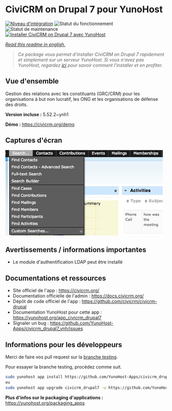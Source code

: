 <!--
N.B.: This README was automatically generated by https://github.com/YunoHost/apps/tree/master/tools/README-generator
It shall NOT be edited by hand.
-->

# CiviCRM on Drupal 7 pour YunoHost

[![Niveau d'intégration](https://dash.yunohost.org/integration/civicrm_drupal7.svg)](https://dash.yunohost.org/appci/app/civicrm_drupal7) ![Statut du fonctionnement](https://ci-apps.yunohost.org/ci/badges/civicrm_drupal7.status.svg) ![Statut de maintenance](https://ci-apps.yunohost.org/ci/badges/civicrm_drupal7.maintain.svg)  
[![Installer CiviCRM on Drupal 7 avec YunoHost](https://install-app.yunohost.org/install-with-yunohost.svg)](https://install-app.yunohost.org/?app=civicrm_drupal7)

*[Read this readme in english.](./README.md)*

> *Ce package vous permet d'installer CiviCRM on Drupal 7 rapidement et simplement sur un serveur YunoHost.
Si vous n'avez pas YunoHost, regardez [ici](https://yunohost.org/#/install) pour savoir comment l'installer et en profiter.*

## Vue d'ensemble

Gestion des relations avec les constituants (GRC/CRM) pour les organisations à but non lucratif, les ONG et les organisations de défense des droits.


**Version incluse :** 5.52.2~ynh1


**Démo :** https://civicrm.org/demo

## Captures d'écran

![Capture d'écran de CiviCRM on Drupal 7](./doc/screenshots/screenshot.png)

## Avertissements / informations importantes

* Le module d'authentification LDAP peut être installé

## Documentations et ressources

* Site officiel de l'app : <https://civicrm.org/>
* Documentation officielle de l'admin : <https://docs.civicrm.org/>
* Dépôt de code officiel de l'app : <https://github.com/civicrm/civicrm-drupal>
* Documentation YunoHost pour cette app : <https://yunohost.org/app_civicrm_drupal7>
* Signaler un bug : <https://github.com/YunoHost-Apps/civicrm_drupal7_ynh/issues>

## Informations pour les développeurs

Merci de faire vos pull request sur la [branche testing](https://github.com/YunoHost-Apps/civicrm_drupal7_ynh/tree/testing).

Pour essayer la branche testing, procédez comme suit.

``` bash
sudo yunohost app install https://github.com/YunoHost-Apps/civicrm_drupal7_ynh/tree/testing --debug
ou
sudo yunohost app upgrade civicrm_drupal7 -u https://github.com/YunoHost-Apps/civicrm_drupal7_ynh/tree/testing --debug
```

**Plus d'infos sur le packaging d'applications :** <https://yunohost.org/packaging_apps>
